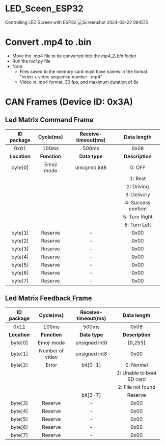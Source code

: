 # LED_Sceen_ESP32
Controlling LED Screen with ESP32
![Screenshot 2024-03-22 094515](https://github.com/WanL0q/LED_Sceen_ESP32/assets/134664967/50ce7511-66b9-4182-a1b7-aac662588595)
# Convert .mp4 to .bin
- Move the .mp4 file to be converted into the *mp4_2_bin* folder
- Run the *tool.py* file
- Note:
  - Files saved to the memory card must have names in the format "video + video sequence number . mp4"
  - Video in .mp4 format, 30 fps, and maximum duration of 8s
# CAN Frames (Device ID: 0x3A)
## Led Matrix Command Frame
| **ID package** | **Cycle(ms)** | **Receive-timeout(ms)** | **Data length** |
|:--------------:|:-------------:|:-----------------------:|:---------------:|
| 0x01           | 100ms         | 500ms                   | 0x08            |
| **Location**   | **Function**  | **Data type**           | **Description** |
| byte[0]        | Emoji mode    | unsigned int8           | 0: OFF          |
|                |               |                         | 1: Rest         |
|                |               |                         | 2: Driving      |
|                |               |                         | 3: Delivery     |
|                |               |                         | 4: Success confirm |
|                |               |                         | 5: Turn Right   |
|                |               |                         | 6: Turn Left    |
| byte[1]        |  Reserve      | -                       | 0x00            |
| byte[2]        |  Reserve      | -                       | 0x00            |
| byte[3]        |  Reserve      | -                       | 0x00            |
| byte[4]        |  Reserve      | -                       | 0x00            |
| byte[5]        |  Reserve      | -                       | 0x00            |
| byte[6]        |  Reserve      | -                       | 0x00            |
| byte[7]        |  Reserve      | -                       | 0x00            |

## Led Matrix Feedback Frame 

| **ID package** | **Cycle(ms)** | **Receive-timeout(ms)** | **Data length** |
|:--------------:|:-------------:|:-----------------------:|:---------------:|
| 0x11           | 100ms         | 500ms                   | 0x08            |
| **Location**   | **Function**  | **Data type**           | **Description** |
| byte[0]        | Emoji mode    | unsigned int8           | [0,255]         |
| byte[1]        | Number of video | unsigned int8         | 0x00            |
| byte[2]        | Error         | bit[0-1]                | 0: Normal       |
|                |               |                         | 1: Unable to boot SD card |
|                |               |                         | 2: File not found |
|                |               | bit[2-7]                | Reserve         |
| byte[3]        |  Reserve      | -                       | 0x00            |
| byte[4]        |  Reserve      | -                       | 0x00            |
| byte[5]        |  Reserve      | -                       | 0x00            |
| byte[6]        |  Reserve      | -                       | 0x00            |
| byte[7]        |  Reserve      | -                       | 0x00            |

